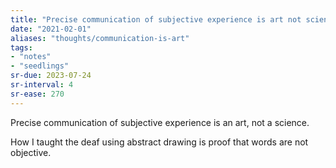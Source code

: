 ```yaml
---
title: "Precise communication of subjective experience is art not science"
date: "2021-02-01"
aliases: "thoughts/communication-is-art"
tags:
- "notes"
- "seedlings"
sr-due: 2023-07-24
sr-interval: 4
sr-ease: 270
---
```


Precise communication of subjective experience is an art, not a science.

How I taught the deaf using abstract drawing is proof that words are not objective.

